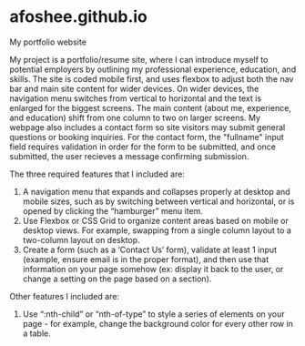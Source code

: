 # afoshee.github.io
My portfolio website

My project is a portfolio/resume site, where I can introduce myself to potential employers by outlining my professional experience, education, and skills. The site is coded mobile first, and uses flexbox to adjust both the nav bar and main site content for wider devices. On wider devices, the navigation menu switches from vertical to horizontal and the text is enlarged for the biggest screens. The main content (about me, experience, and education) shift from one column to two on larger screens. My webpage also includes a contact form so site visitors may submit general questions or booking inquiries. For the contact form, the "fullname" input field requires validation in order for the form to be submitted, and once submitted, the user recieves a message confirming submission. 

The three required features that I included are: 
1. A navigation menu that expands and collapses properly at desktop and mobile sizes, such as by switching between vertical and horizontal, or is opened by clicking the “hamburger” menu item.
2. Use Flexbox or CSS Grid to organize content areas based on mobile or desktop views. For example, swapping from a single column layout to a two-column layout on desktop.
3. Create a form (such as a ‘Contact Us’ form), validate at least 1 input (example, ensure email is in the proper format), and then use that information on your page somehow (ex: display it back to the user, or change a setting on the page based on a section). 

Other features I included are:
1. Use “:nth-child” or “nth-of-type” to style a series of elements on your page - for example, change the background color for every other row in a table.


